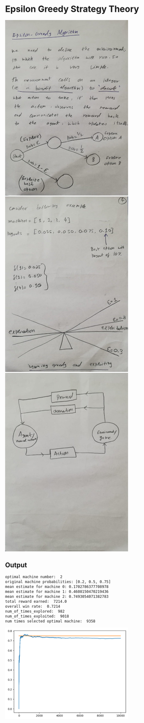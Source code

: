 
# Epsilon Greedy Strategy Theory


<img src="https://github.com/mudasiryounas/RLCourse/blob/master/epsilon_greedy/theory/p1.jpeg" width="400">
<img src="https://github.com/mudasiryounas/RLCourse/blob/master/epsilon_greedy/theory/p2.jpeg" width="400">
<img src="https://github.com/mudasiryounas/RLCourse/blob/master/epsilon_greedy/theory/p3.jpeg" width="400">


## Output 

```
optimal machine number:  2
original machine probabilities: [0.2, 0.5, 0.75]
mean estimate for machine 0: 0.1702786377708978
mean estimate for machine 1: 0.4608150470219436
mean estimate for machine 2: 0.7493054071382783
total reward earned:  7214.0
overall win rate:  0.7214
num_of_times_explored:  982
num_of_times_exploited:  9018
num times selected optimal machine:  9358
```

<img src="https://github.com/mudasiryounas/RLCourse/blob/master/epsilon_greedy/theory/p4.png" width="400">
